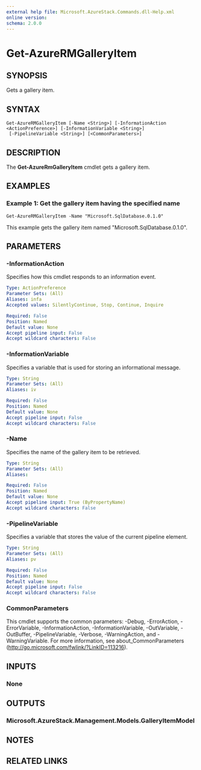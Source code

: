 ```yaml
---
external help file: Microsoft.AzureStack.Commands.dll-Help.xml
online version:
schema: 2.0.0
---
```


# Get-AzureRMGalleryItem

## SYNOPSIS
Gets a gallery item.

## SYNTAX

```
Get-AzureRMGalleryItem [-Name <String>] [-InformationAction <ActionPreference>] [-InformationVariable <String>]
 [-PipelineVariable <String>] [<CommonParameters>]
```

## DESCRIPTION
The **Get-AzureRmGalleryItem** cmdlet gets a gallery item.

## EXAMPLES

### Example 1: Get the gallery item having the specified name
```
Get-AzureRMGalleryItem -Name "Microsoft.SqlDatabase.0.1.0"
```

This example gets the gallery item named "Microsoft.SqlDatabase.0.1.0".

## PARAMETERS

### -InformationAction
Specifies how this cmdlet responds to an information event.

```yaml
Type: ActionPreference
Parameter Sets: (All)
Aliases: infa
Accepted values: SilentlyContinue, Stop, Continue, Inquire

Required: False
Position: Named
Default value: None
Accept pipeline input: False
Accept wildcard characters: False
```

### -InformationVariable
Specifies a variable that is used for storing an informational message.

```yaml
Type: String
Parameter Sets: (All)
Aliases: iv

Required: False
Position: Named
Default value: None
Accept pipeline input: False
Accept wildcard characters: False
```

### -Name
Specifies the name of the gallery item to be retrieved.

```yaml
Type: String
Parameter Sets: (All)
Aliases:

Required: False
Position: Named
Default value: None
Accept pipeline input: True (ByPropertyName)
Accept wildcard characters: False
```

### -PipelineVariable
Specifies a variable that stores the value of the current pipeline element.

```yaml
Type: String
Parameter Sets: (All)
Aliases: pv

Required: False
Position: Named
Default value: None
Accept pipeline input: False
Accept wildcard characters: False
```

### CommonParameters
This cmdlet supports the common parameters: -Debug, -ErrorAction, -ErrorVariable, -InformationAction, -InformationVariable, -OutVariable, -OutBuffer, -PipelineVariable, -Verbose, -WarningAction, and -WarningVariable. For more information, see about_CommonParameters (http://go.microsoft.com/fwlink/?LinkID=113216).

## INPUTS

### None

## OUTPUTS

### Microsoft.AzureStack.Management.Models.GalleryItemModel

## NOTES

## RELATED LINKS
